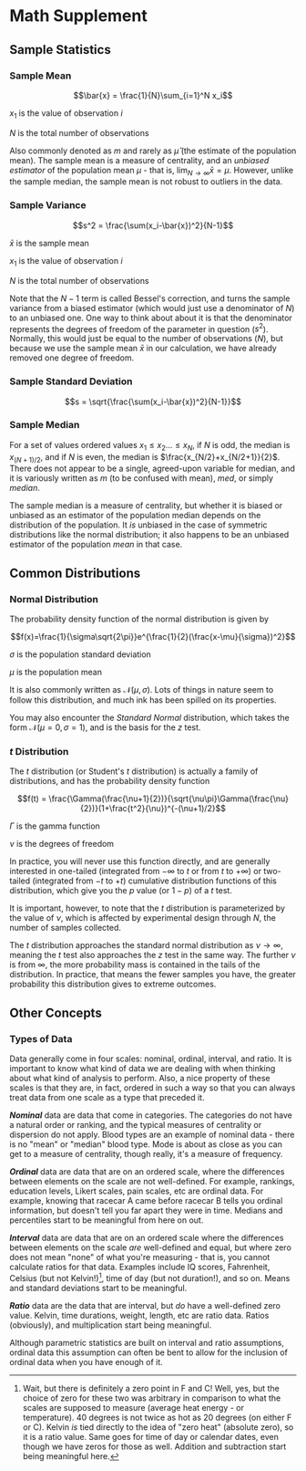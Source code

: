# Math Supplement

## Sample Statistics

### Sample Mean

$$\bar{x} = \frac{1}{N}\sum_{i=1}^N x_i$$

$x_1$ is the value of observation $i$

$N$ is the total number of observations

Also commonly denoted as $m$ and rarely as $\hat{\mu}$ (the estimate of the population mean). The sample mean is a measure of centrality, and an _unbiased estimator_ of the population mean $\mu$ - that is, $\lim_{N\rightarrow \infty} \bar{x} = \mu$. However, unlike the sample median, the sample mean is not robust to outliers in the data.

### Sample Variance

$$s^2 = \frac{\sum(x_i-\bar{x})^2}{N-1}$$

$\bar{x}$ is the sample mean

$x_1$ is the value of observation $i$

$N$ is the total number of observations

Note that the $N-1$ term is called Bessel's correction, and turns the sample variance from a biased estimator (which would just use a denominator of $N$) to an unbiased one. One way to think about about it is that the denominator represents the degrees of freedom of the parameter in question ($s^2$). Normally, this would just be equal to the number of observations ($N$), but because we use the sample mean $\bar{x}$ in our calculation, we have already removed one degree of freedom.

### Sample Standard Deviation

$$s = \sqrt{\frac{\sum(x_i-\bar{x})^2}{N-1}}$$

### Sample Median

For a set of values ordered values $x_1 \leq x_2 ... \leq x_N$, if $N$ is odd, the median is $x_{(N+1)/2}$, and if $N$ is even, the median is $\frac{x_{N/2}+x_{N/2+1}}{2}$. There does not appear to be a single, agreed-upon variable for median, and it is variously written as $m$ (to be confused with mean), $med$, or simply $median$.

The sample median is a measure of centrality, but whether it is biased or unbiased as an estimator of the population median depends on the distribution of the population. It _is_ unbiased in the case of symmetric distributions like the normal distribution; it also happens to be an unbiased estimator of the population _mean_ in that case.

## Common Distributions

### Normal Distribution

The probability density function of the normal distribution is given by

$$f(x)=\frac{1}{\sigma\sqrt{2\pi}}e^{\frac{1}{2}(\frac{x-\mu}{\sigma})^2}$$

$\sigma$ is the population standard deviation

$\mu$ is the population mean

It is also commonly written as $\mathscr{N}(\mu,\sigma)$. Lots of things in nature seem to follow this distribution, and much ink has been spilled on its properties.

You may also encounter the _Standard Normal_ distribution, which takes the form $\mathscr{N}(\mu=0,\sigma=1)$, and is the basis for the $z$ test.

### $t$ Distribution

The $t$ distribution (or Student's $t$ distribution) is actually a family of distributions, and has the probability density function

$$f(t) = \frac{\Gamma(\frac{\nu+1}{2})}{\sqrt{\nu\pi}\Gamma(\frac{\nu}{2})}(1+\frac{t^2}{\nu})^{-(\nu+1)/2}$$

$\Gamma$ is the gamma function

$\nu$ is the degrees of freedom

In practice, you will never use this function directly, and are generally interested in one-tailed (integrated from $-\infty$ to $t$ or from $t$ to $+\infty$) or two-tailed (integrated from $-t$ to $+t$) cumulative distribution functions of this distribution, which give you the $p$ value (or $1-p$) of a $t$ test.

It is important, however, to note that the $t$ distribution is parameterized by the value of $\nu$, which is affected by experimental design through $N$, the number of samples collected. 

The $t$ distribution approaches the standard normal distribution as $\nu \rightarrow \infty$, meaning the $t$ test also approaches the $z$ test in the same way. The further $\nu$ is from $\infty$, the more probability mass is contained in the tails of the distribution. In practice, that means the fewer samples you have, the greater probability this distribution gives to extreme outcomes.

<!-- ### F Distribution

TODO -->

## Other Concepts

<!-- ### Central Limit Theorem

TODO -->

### Types of Data

Data generally come in four scales: nominal, ordinal, interval, and ratio. It is important to know what kind of data we are dealing with when thinking about what kind of analysis to perform. Also, a nice property of these scales is that they are, in fact, ordered in such a way so that you can always treat data from one scale as a type that preceded it.

___Nominal___ data are data that come in categories. The categories do not have a natural order or ranking, and the typical measures of centrality or dispersion do not apply. Blood types are an example of nominal data - there is no "mean" or "median" blood type. Mode is about as close as you can get to a measure of centrality, though really, it's a measure of frequency.

___Ordinal___ data are data that are on an ordered scale, where the differences between elements on the scale are not well-defined. For example, rankings, education levels, Likert scales, pain scales, etc are ordinal data. For example, knowing that racecar A came before racecar B tells you ordinal information, but doesn't tell you far apart they were in time. Medians and percentiles start to be meaningful from here on out.

___Interval___ data are data that are on an ordered scale where the differences between elements on the scale _are_ well-defined and equal, but where zero does not mean "none" of what you're measuring - that is, you cannot calculate ratios for that data. Examples include IQ scores, Fahrenheit, Celsius (but not Kelvin!)[^FCconfusion], time of day (but not duration!), and so on. Means and standard deviations start to be meaningful.

[^FCconfusion]: Wait, but there is definitely a zero point in F and C! Well, yes, but the choice of zero for these two was arbitrary in comparison to what the scales are supposed to measure (average heat energy - or temperature). 40 degrees is not twice as hot as 20 degrees (on either F or C). Kelvin _is_ tied directly to the idea of "zero heat" (absolute zero), so it is a ratio value. Same goes for time of day or calendar dates, even though we have zeros for those as well. Addition and subtraction start being meaningful here.

___Ratio___ data are the data that are interval, but _do_ have a well-defined zero value. Kelvin, time durations, weight, length, etc are ratio data. Ratios (obviously), and multiplication start being meaningful.

Although parametric statistics are built on interval and ratio assumptions, ordinal data this assumption can often be bent to allow for the inclusion of ordinal data when you have enough of it.
